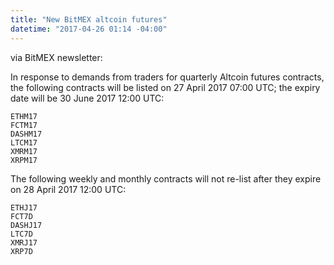 ```yaml
---
title: "New BitMEX altcoin futures"
datetime: "2017-04-26 01:14 -04:00"
---
```


via BitMEX newsletter: 

In response to demands from traders for quarterly Altcoin futures contracts, the following contracts will be listed on 27 April 2017 07:00 UTC; the expiry date will be 30 June 2017 12:00 UTC:

```
ETHM17
FCTM17
DASHM17
LTCM17
XMRM17
XRPM17
```

The following weekly and monthly contracts will not re-list after they expire on 28 April 2017 12:00 UTC:

```
ETHJ17
FCT7D
DASHJ17
LTC7D
XMRJ17
XRP7D
```
